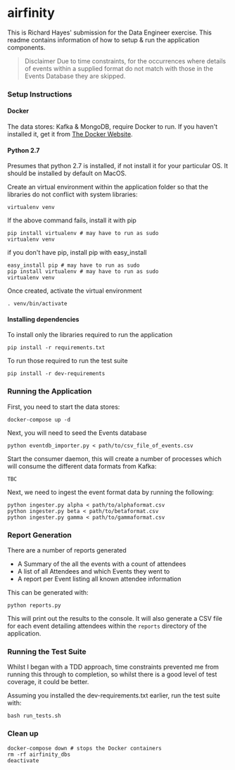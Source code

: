 # airfinity

This is Richard Hayes' submission for the Data Engineer exercise. This readme contains information of how to setup & run the application components.

> Disclaimer
> Due to time constraints, for the occurrences where details of events within a supplied format do not match with those in the Events Database they are skipped.

### Setup Instructions

#### Docker
The data stores: Kafka & MongoDB, require Docker to run. If you haven't installed it, get it from [The Docker Website](https://www.docker.com/community-edition).

#### Python 2.7
Presumes that python 2.7 is installed, if not install it for your particular OS. It should be installed by default on MacOS.

Create an virtual environment within the application folder so that the libraries do not conflict with system libraries:
```!python
virtualenv venv
```
If the above command fails, install it with pip
```
pip install virtualenv # may have to run as sudo
virtualenv venv
```
if you don't have pip, install pip with easy_install
```
easy_install pip # may have to run as sudo
pip install virtualenv # may have to run as sudo
virtualenv venv
```

Once created, activate the virtual environment
```
. venv/bin/activate
```

#### Installing dependencies
To install only the libraries required to run the application
```
pip install -r requirements.txt
```
To run those required to run the test suite
```
pip install -r dev-requirements
```

### Running the Application
First, you need to start the data stores:
```
docker-compose up -d
```

Next, you will need to seed the Events database

```
python eventdb_importer.py < path/to/csv_file_of_events.csv
```
Start the consumer daemon, this will create a number of processes which will consume the different data formats from Kafka:
```
TBC
```
Next, we need to ingest the event format data by running the following:
```
python ingester.py alpha < path/to/alphaformat.csv
python ingester.py beta < path/to/betaformat.csv
python ingester.py gamma < path/to/gammaformat.csv
```

### Report Generation
There are a number of reports generated
- A Summary of the all the events with a count of attendees
- A list of all Attendees and which Events they went to
- A report per Event listing all known attendee information

This can be generated with:
```
python reports.py
```
This will print out the results to the console. It will also generate a CSV file for each event detailing attendees within the `reports` directory of the application.


### Running the Test Suite
Whilst I began with a TDD approach, time constraints prevented me from running this through to completion, so whilst there is a good level of test coverage, it could be better.

Assuming you installed the dev-requirements.txt earlier, run the test suite with:
```
bash run_tests.sh
```


### Clean up
```
docker-compose down # stops the Docker containers
rm -rf airfinity_dbs
deactivate
```
